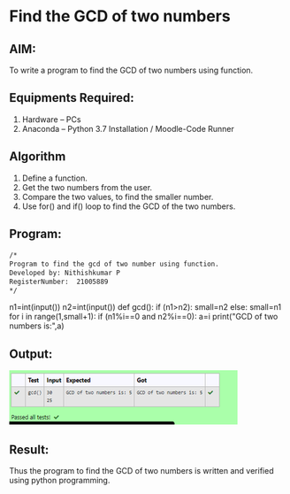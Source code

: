 # Find the GCD of two numbers

## AIM:
To write a program to find the GCD of two numbers using function.

## Equipments Required:
1. Hardware – PCs
2. Anaconda – Python 3.7 Installation / Moodle-Code Runner

## Algorithm
1. Define a function.
2. Get the two numbers from the user.
3. Compare the two values, to find the smaller number.
4. Use for() and if() loop to find the GCD of the two numbers.

## Program:
```
/*
Program to find the gcd of two number using function.
Developed by: Nithishkumar P 
RegisterNumber:  21005889
*/
```
n1=int(input())
n2=int(input())
def gcd():
    if (n1>n2):
       small=n2
    else:
        small=n1
    for i in range(1,small+1):
        if (n1%i==0 and n2%i==0):
            a=i
        print("GCD of two numbers is:",a)    

## Output:
![gcd of two number](output.PNG)


## Result:
Thus the program to find the GCD of two numbers is written and verified using python programming.
